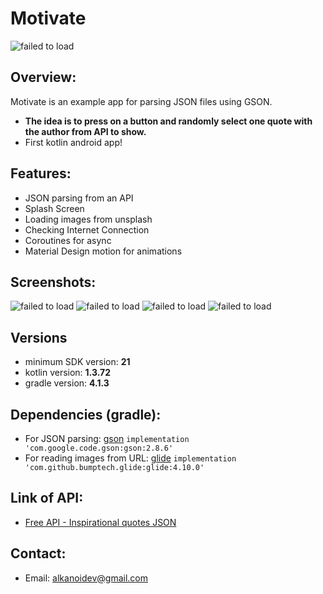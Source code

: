 # Motivate

![failed to load](https://raw.githubusercontent.com/alkanoidev/motivate/main/logo/logo.svg)

## Overview:

Motivate is an example app for parsing JSON files using GSON.

- **The **idea** is to press on a button and randomly select one quote with the author from API to show.**
- First kotlin android app!

## Features:

- JSON parsing from an API
- Splash Screen
- Loading images from unsplash
- Checking Internet Connection
- Coroutines for async
- Material Design motion for animations

## Screenshots:

![failed to load](https://raw.githubusercontent.com/alkanoidev/motivate/main/screenshots/GooglePixel41.png)
![failed to load](https://raw.githubusercontent.com/alkanoidev/motivate/main/screenshots/GooglePixel4.png)
![failed to load](https://raw.githubusercontent.com/alkanoidev/motivate/main/screenshots/GooglePixel42.png)
![failed to load](https://raw.githubusercontent.com/alkanoidev/motivate/main/screenshots/GooglePixel43.png)

## Versions

- minimum SDK version: **21**
- kotlin version: **1.3.72**
- gradle version: **4.1.3**

## Dependencies (gradle):

- For JSON parsing: [gson](https://github.com/google/gson) `implementation 'com.google.code.gson:gson:2.8.6'`
- For reading images from URL: [glide](https://github.com/bumptech/glide) `implementation 'com.github.bumptech.glide:glide:4.10.0'`

## Link of API:

- [Free API - Inspirational quotes JSON](https://forum.freecodecamp.org/t/free-api-inspirational-quotes-json-with-code-examples/311373)

## Contact:

- Email: alkanoidev@gmail.com
